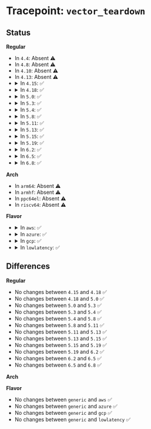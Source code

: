 # Tracepoint: <code>vector_teardown</code>

## Status
<b>Regular</b>
<ul>
<li>
In <code>4.4</code>: Absent ⚠️
</li>
<li>
In <code>4.8</code>: Absent ⚠️
</li>
<li>
In <code>4.10</code>: Absent ⚠️
</li>
<li>
In <code>4.13</code>: Absent ⚠️
</li>
<li>
<details>
<summary>In <code>4.15</code>: ✅</summary>

Event:

```c
struct trace_event_raw_vector_teardown {
    struct trace_entry ent;
    unsigned int irq;
    bool is_managed;
    bool has_reserved;
    char __data[0];
};
```
Function:

```c
void trace_event_raw_event_vector_teardown(void *__data, unsigned int irq, bool is_managed, bool has_reserved);
```
</details>
</li>
<li>
<details>
<summary>In <code>4.18</code>: ✅</summary>

Event:

```c
struct trace_event_raw_vector_teardown {
    struct trace_entry ent;
    unsigned int irq;
    bool is_managed;
    bool has_reserved;
    char __data[0];
};
```
Function:

```c
void trace_event_raw_event_vector_teardown(void *__data, unsigned int irq, bool is_managed, bool has_reserved);
```
</details>
</li>
<li>
<details>
<summary>In <code>5.0</code>: ✅</summary>

Event:

```c
struct trace_event_raw_vector_teardown {
    struct trace_entry ent;
    unsigned int irq;
    bool is_managed;
    bool has_reserved;
    char __data[0];
};
```
Function:

```c
void trace_event_raw_event_vector_teardown(void *__data, unsigned int irq, bool is_managed, bool has_reserved);
```
</details>
</li>
<li>
<details>
<summary>In <code>5.3</code>: ✅</summary>

Event:

```c
struct trace_event_raw_vector_teardown {
    struct trace_entry ent;
    unsigned int irq;
    bool is_managed;
    bool has_reserved;
    char __data[0];
};
```
Function:

```c
void trace_event_raw_event_vector_teardown(void *__data, unsigned int irq, bool is_managed, bool has_reserved);
```
</details>
</li>
<li>
<details>
<summary>In <code>5.4</code>: ✅</summary>

Event:

```c
struct trace_event_raw_vector_teardown {
    struct trace_entry ent;
    unsigned int irq;
    bool is_managed;
    bool has_reserved;
    char __data[0];
};
```
Function:

```c
void trace_event_raw_event_vector_teardown(void *__data, unsigned int irq, bool is_managed, bool has_reserved);
```
</details>
</li>
<li>
<details>
<summary>In <code>5.8</code>: ✅</summary>

Event:

```c
struct trace_event_raw_vector_teardown {
    struct trace_entry ent;
    unsigned int irq;
    bool is_managed;
    bool has_reserved;
    char __data[0];
};
```
Function:

```c
void trace_event_raw_event_vector_teardown(void *__data, unsigned int irq, bool is_managed, bool has_reserved);
```
</details>
</li>
<li>
<details>
<summary>In <code>5.11</code>: ✅</summary>

Event:

```c
struct trace_event_raw_vector_teardown {
    struct trace_entry ent;
    unsigned int irq;
    bool is_managed;
    bool has_reserved;
    char __data[0];
};
```
Function:

```c
void trace_event_raw_event_vector_teardown(void *__data, unsigned int irq, bool is_managed, bool has_reserved);
```
</details>
</li>
<li>
<details>
<summary>In <code>5.13</code>: ✅</summary>

Event:

```c
struct trace_event_raw_vector_teardown {
    struct trace_entry ent;
    unsigned int irq;
    bool is_managed;
    bool has_reserved;
    char __data[0];
};
```
Function:

```c
void trace_event_raw_event_vector_teardown(void *__data, unsigned int irq, bool is_managed, bool has_reserved);
```
</details>
</li>
<li>
<details>
<summary>In <code>5.15</code>: ✅</summary>

Event:

```c
struct trace_event_raw_vector_teardown {
    struct trace_entry ent;
    unsigned int irq;
    bool is_managed;
    bool has_reserved;
    char __data[0];
};
```
Function:

```c
void trace_event_raw_event_vector_teardown(void *__data, unsigned int irq, bool is_managed, bool has_reserved);
```
</details>
</li>
<li>
<details>
<summary>In <code>5.19</code>: ✅</summary>

Event:

```c
struct trace_event_raw_vector_teardown {
    struct trace_entry ent;
    unsigned int irq;
    bool is_managed;
    bool has_reserved;
    char __data[0];
};
```
Function:

```c
void trace_event_raw_event_vector_teardown(void *__data, unsigned int irq, bool is_managed, bool has_reserved);
```
</details>
</li>
<li>
<details>
<summary>In <code>6.2</code>: ✅</summary>

Event:

```c
struct trace_event_raw_vector_teardown {
    struct trace_entry ent;
    unsigned int irq;
    bool is_managed;
    bool has_reserved;
    char __data[0];
};
```
Function:

```c
void trace_event_raw_event_vector_teardown(void *__data, unsigned int irq, bool is_managed, bool has_reserved);
```
</details>
</li>
<li>
<details>
<summary>In <code>6.5</code>: ✅</summary>

Event:

```c
struct trace_event_raw_vector_teardown {
    struct trace_entry ent;
    unsigned int irq;
    bool is_managed;
    bool has_reserved;
    char __data[0];
};
```
Function:

```c
void trace_event_raw_event_vector_teardown(void *__data, unsigned int irq, bool is_managed, bool has_reserved);
```
</details>
</li>
<li>
<details>
<summary>In <code>6.8</code>: ✅</summary>

Event:

```c
struct trace_event_raw_vector_teardown {
    struct trace_entry ent;
    unsigned int irq;
    bool is_managed;
    bool has_reserved;
    char __data[0];
};
```
Function:

```c
void trace_event_raw_event_vector_teardown(void *__data, unsigned int irq, bool is_managed, bool has_reserved);
```
</details>
</li>
</ul>
<b>Arch</b>
<ul>
<li>
In <code>arm64</code>: Absent ⚠️
</li>
<li>
In <code>armhf</code>: Absent ⚠️
</li>
<li>
In <code>ppc64el</code>: Absent ⚠️
</li>
<li>
In <code>riscv64</code>: Absent ⚠️
</li>
</ul>
<b>Flavor</b>
<ul>
<li>
<details>
<summary>In <code>aws</code>: ✅</summary>

Event:

```c
struct trace_event_raw_vector_teardown {
    struct trace_entry ent;
    unsigned int irq;
    bool is_managed;
    bool has_reserved;
    char __data[0];
};
```
Function:

```c
void trace_event_raw_event_vector_teardown(void *__data, unsigned int irq, bool is_managed, bool has_reserved);
```
</details>
</li>
<li>
<details>
<summary>In <code>azure</code>: ✅</summary>

Event:

```c
struct trace_event_raw_vector_teardown {
    struct trace_entry ent;
    unsigned int irq;
    bool is_managed;
    bool has_reserved;
    char __data[0];
};
```
Function:

```c
void trace_event_raw_event_vector_teardown(void *__data, unsigned int irq, bool is_managed, bool has_reserved);
```
</details>
</li>
<li>
<details>
<summary>In <code>gcp</code>: ✅</summary>

Event:

```c
struct trace_event_raw_vector_teardown {
    struct trace_entry ent;
    unsigned int irq;
    bool is_managed;
    bool has_reserved;
    char __data[0];
};
```
Function:

```c
void trace_event_raw_event_vector_teardown(void *__data, unsigned int irq, bool is_managed, bool has_reserved);
```
</details>
</li>
<li>
<details>
<summary>In <code>lowlatency</code>: ✅</summary>

Event:

```c
struct trace_event_raw_vector_teardown {
    struct trace_entry ent;
    unsigned int irq;
    bool is_managed;
    bool has_reserved;
    char __data[0];
};
```
Function:

```c
void trace_event_raw_event_vector_teardown(void *__data, unsigned int irq, bool is_managed, bool has_reserved);
```
</details>
</li>
</ul>

## Differences
<b>Regular</b>
<ul>
<li>
No changes between <code>4.15</code> and <code>4.18</code> ✅
</li>
<li>
No changes between <code>4.18</code> and <code>5.0</code> ✅
</li>
<li>
No changes between <code>5.0</code> and <code>5.3</code> ✅
</li>
<li>
No changes between <code>5.3</code> and <code>5.4</code> ✅
</li>
<li>
No changes between <code>5.4</code> and <code>5.8</code> ✅
</li>
<li>
No changes between <code>5.8</code> and <code>5.11</code> ✅
</li>
<li>
No changes between <code>5.11</code> and <code>5.13</code> ✅
</li>
<li>
No changes between <code>5.13</code> and <code>5.15</code> ✅
</li>
<li>
No changes between <code>5.15</code> and <code>5.19</code> ✅
</li>
<li>
No changes between <code>5.19</code> and <code>6.2</code> ✅
</li>
<li>
No changes between <code>6.2</code> and <code>6.5</code> ✅
</li>
<li>
No changes between <code>6.5</code> and <code>6.8</code> ✅
</li>
</ul>
<b>Arch</b>
<ul>
</ul>
<b>Flavor</b>
<ul>
<li>
No changes between <code>generic</code> and <code>aws</code> ✅
</li>
<li>
No changes between <code>generic</code> and <code>azure</code> ✅
</li>
<li>
No changes between <code>generic</code> and <code>gcp</code> ✅
</li>
<li>
No changes between <code>generic</code> and <code>lowlatency</code> ✅
</li>
</ul>
